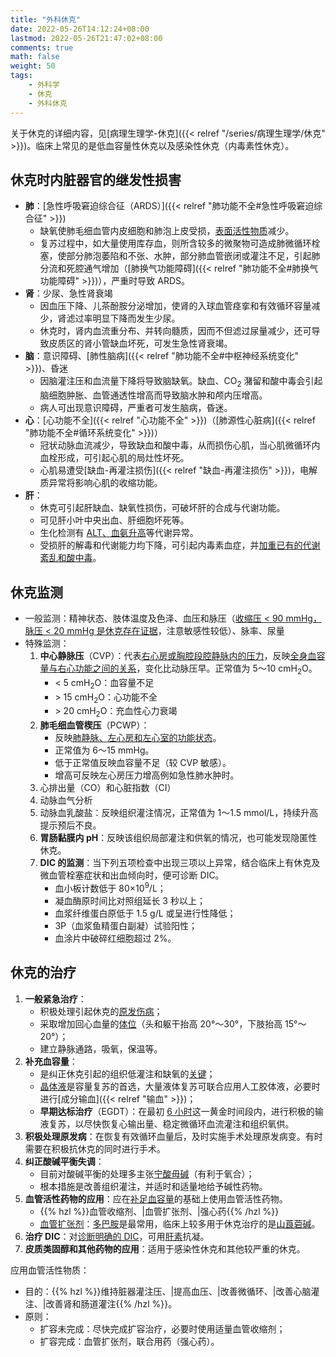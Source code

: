 ```yaml
---
title: "外科休克"
date: 2022-05-26T14:12:24+08:00
lastmod: 2022-05-26T21:47:02+08:00
comments: true
math: false
weight: 50
tags:
    - 外科学
    - 休克
    - 外科休克
---
```


关于休克的详细内容，见[病理生理学-休克]({{< relref "/series/病理生理学/休克" >}})。临床上常见的是低血容量性休克以及感染性休克（内毒素性休克）。

<!--more-->

## 休克时内脏器官的继发性损害

- **肺**：[急性呼吸窘迫综合征（ARDS）]({{< relref "肺功能不全#急性呼吸窘迫综合征" >}})
    - 缺氧使肺毛细血管内皮细胞和肺泡上皮受损，<ins>表面活性物质</ins>减少。
    - 复苏过程中，如大量使用库存血，则所含较多的微聚物可造成肺微循环栓塞，使部分肺泡萎陷和不张、水肿，部分肺血管嵌闭或灌注不足，引起肺分流和死腔通气增加（[肺换气功能障碍]({{< relref "肺功能不全#肺换气功能障碍" >}})），严重时导致 ARDS。
- **肾**：少尿、急性肾衰竭
    - 因血压下降、儿茶酚胺分泌增加，使肾的入球血管痉挛和有效循环容量减少，肾滤过率明显下降而发生少尿。
    - 休克时，肾内血流重分布、并转向髓质，因而不但滤过尿量减少，还可导致皮质区的肾小管缺血坏死，可发生急性肾衰竭。
- **脑**：意识障碍、[肺性脑病]({{< relref "肺功能不全#中枢神经系统变化" >}})、昏迷
    - 因脑灌注压和血流量下降将导致脑缺氧。缺血、CO<sub>2</sub> 潴留和酸中毒会引起脑细胞肿胀、血管通透性增高而导致脑水肿和颅内压增高。
    - 病人可出现意识障碍，严重者可发生脑病，昏迷。
- **心**：[心功能不全]({{< relref "心功能不全" >}})（[肺源性心脏病]({{< relref "肺功能不全#循环系统变化" >}})）
    - 冠状动脉血流减少，导致缺血和酸中毒，从而损伤心肌，当心肌微循环内血栓形成，可引起心肌的局灶性坏死。
    - 心肌易遭受[缺血-再灌注损伤]({{< relref "缺血-再灌注损伤" >}})，电解质异常将影响心肌的收缩功能。
- **肝**：
    - 休克可引起肝缺血、缺氧性损伤，可破坏肝的合成与代谢功能。
    - 可见肝小叶中央出血、肝细胞坏死等。
    - 生化检测有 <ins>ALT、血氨升高</ins>等代谢异常。
    - 受损肝的解毒和代谢能力均下降，可引起内毒素血症，并<ins>加重已有的代谢紊乱和酸中毒</ins>。

## 休克监测

- 一般监测：精神状态、肢体温度及色泽、血压和脉压（<ins>收缩压 \< 90 mmHg，脉压 \< 20 mmHg 是休克存在证据</ins>，注意敏感性较低）、脉率、尿量
- 特殊监测：
    1. **中心静脉压**（CVP）：代表<ins>右心房或胸腔段腔静脉内的压力</ins>，反映<ins>全身血容量与右心功能之间的关系</ins>，变化比动脉压早。正常值为 5～10 cmH<sub>2</sub>O。
        - \< 5 cmH<sub>2</sub>O：血容量不足
        - \> 15 cmH<sub>2</sub>O：心功能不全
        - \> 20 cmH<sub>2</sub>O：充血性心力衰竭
    2. **肺毛细血管楔压**（PCWP）：
        - 反映<ins>肺静脉、左心房和左心室的功能状态</ins>。
        - 正常值为 6～15 mmHg。
        - 低于正常值反映血容量不足（较 CVP 敏感）。
        - 增高可反映左心房压力增高例如急性肺水肿时。
    3. 心排出量（CO）和心脏指数（CI）
    4. 动脉血气分析
    5. 动脉血乳酸盐：反映组织灌注情况，正常值为 1～1.5 mmol/L，持续升高提示预后不良。
    6. **胃肠黏膜内 pH**：反映该组织局部灌注和供氧的情况，也可能发现隐匿性休克。
    7. **DIC 的监测**：当下列五项检查中出现三项以上异常，结合临床上有休克及微血管栓塞症状和出血倾向时，便可诊断 DIC。
        - 血小板计数低于 80×10<sup>9</sup>/L；
        - 凝血酶原时间比对照组延长 3 秒以上；
        - 血浆纤维蛋白原低于 1.5 g/L 或呈进行性降低；
        - 3P（血浆鱼精蛋白副凝）试验阳性；
        - 血涂片中破碎红细胞超过 2%。

## 休克的治疗

1. **一般紧急治疗**：
    - 积极处理引起休克的<ins>原发伤病</ins>；
    - 采取增加回心血量的<ins>体位</ins>（头和躯干抬高 20°～30°，下肢抬高 15°～20°）；
    - 建立静脉通路，吸氧，保温等。
2. **补充血容量**：
    - 是纠正休克引起的组织低灌注和缺氧的<ins>关键</ins>；
    - <ins>晶体液</ins>是容量复苏的首选，大量液体复苏可联合应用人工胶体液，必要时进行[成分输血]({{< relref "输血" >}})；
    - **早期达标治疗**（EGDT）：在最初 <ins>6 小时</ins>这一黄金时间段内，进行积极的输液复苏，以尽快恢复心输出量、稳定微循环血流灌注和组织氧供。
3. **积极处理原发病**：在恢复有效循环血量后，及时实施手术处理原发病变。有时需要在积极抗休克的同时进行手术。
4. **纠正酸碱平衡失调**：
    - 目前对酸碱平衡的处理多主张<ins>宁酸毋碱</ins>（有利于氧合）；
    - 根本措施是改善组织灌注，并适时和适量地给予碱性药物。
5. **血管活性药物的应用**：应在<ins>补足血容量</ins>的基础上使用血管活性药物。
    - {{% hzl %}}血管收缩剂、|血管扩张剂、|强心药{{% /hzl %}}
    - <ins>血管扩张剂</ins>：<ins>多巴胺</ins>是最常用，临床上较多用于休克治疗的是<ins>山莨菪碱</ins>。
6. **治疗 DIC**：对[诊断明确的 DIC](#休克检测)，可用<ins>肝素</ins>抗凝。
7. **皮质类固醇和其他药物的应用**：适用于感染性休克和其他较严重的休克。

应用血管活性物质：

- 目的：{{% hzl %}}维持脏器灌注压、|提高血压、|改善微循环、|改善心脑灌注、|改善肾和肠道灌注{{% /hzl %}}。
- 原则：
    - 扩容未完成：尽快完成扩容治疗，必要时使用适量血管收缩剂；
    - 扩容完成：血管扩张剂，联合用药（强心药）。

